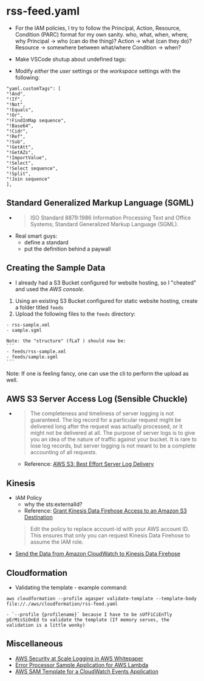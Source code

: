# rss-feed.yaml
- For the IAM policies, I try to follow the Principal, Action, Resource, Condition (PARC) format for my own sanity.
who, what, when, where, why
Principal -> who (can do the thing)?
Action -> what (can they do)?
Resource -> somewhere between what/where
Condition -> when?


- Make VSCode shutup about undefined tags:
- Modify _either_ the *user* settings or the *workspace* settings with the following:
```
"yaml.customTags": [
"!And",
"!If",
"!Not",
"!Equals",
"!Or",
"!FindInMap sequence",
"!Base64",
"!Cidr",
"!Ref",
"!Sub",
"!GetAtt",
"!GetAZs",
"!ImportValue",
"!Select",
"!Select sequence",
"!Split",
"!Join sequence"
],
```

## Standard Generalized Markup Language (SGML)
- >   ISO Standard 8879:1986 Information Processing Text and
   Office Systems; Standard Generalized Markup Language (SGML).
- Real smart guys:
    - define a standard
    - put the definition behind a paywall



## Creating the Sample Data
- I already had a S3 Bucket configured for website hosting, so I "cheated" and used the _AWS console_.
1. Using an existing S3 Bucket configured for static website hosting, create a folder titled `feeds`
2. Upload the following files to the `feeds` directory:
```
- rss-sample.xml
- sample.sgml
```
    Note: the "structure" (fLaT ) should now be:
    ```
    - feeds/rss-sample.xml
    - feeds/sample.sgml
    ```
Note: If one is feeling fancy, one can use the cli to perform the upload as well.


## AWS S3 Server Access Log (Sensible Chuckle)
- >  The completeness and timeliness of server logging is not guaranteed. The log record for a particular request might be delivered long after the request was actually processed, or it might not be delivered at all. The purpose of server logs is to give you an idea of the nature of traffic against your bucket. It is rare to lose log records, but server logging is not meant to be a complete accounting of all requests.
    - Reference: [AWS S3: Best Effort Server Log Delivery](https://docs.aws.amazon.com/AmazonS3/latest/dev/ServerLogs.html?shortFooter=true#LogDeliveryBestEffort)



## Kinesis
- IAM Policy
    - why the sts:externalId? 
    - Reference: [Grant Kinesis Data Firehose Access to an Amazon S3 Destination](https://docs.aws.amazon.com/firehose/latest/dev/controlling-access.html?shortFooter=true#using-iam-s3)
    >  Edit the policy to replace account-id with your AWS account ID. This ensures that only you can request Kinesis Data Firehose to assume the IAM role.
- [Send the Data from Amazon CloudWatch to Kinesis Data Firehose](https://docs.aws.amazon.com/firehose/latest/dev/cw-to-delivery-stream.html)

## Cloudformation
- Validating the template - example command: 
```
aws cloudformation --profile agasper validate-template --template-body file://./aws/cloudformation/rss-feed.yaml
```
    - `--profile {profilename}` because I have to be sUfFiCiEnTly pErMisSiOnEd to validate the template (If memory serves, the validation is a little wonky)

## Miscellaneous 
- [AWS Security at Scale Logging in AWS Whitepaper](https://d1.awsstatic.com/whitepapers/compliance/AWS_Security_at_Scale_Logging_in_AWS_Whitepaper.pdf)
- [Error Processor Sample Application for AWS Lambda](https://docs.aws.amazon.com/lambda/latest/dg/sample-errorprocessor.html?shortFooter=true#sample-errorprocessor-template)
- [AWS SAM Template for a CloudWatch Events Application](https://docs.aws.amazon.com/lambda/latest/dg/with-scheduledevents-example-use-app-spec.html)